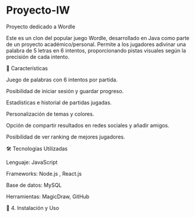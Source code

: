 # Proyecto-IW
Proyecto dedicado a Wordle

Este es un clon del popular juego Wordle, desarrollado en Java como parte de un proyecto académico/personal. Permite a los jugadores adivinar una palabra de 5 letras en 6 intentos, proporcionando pistas visuales según la precisión de cada intento.


🚀 Características

Juego de palabras con 6 intentos por partida.

Posibilidad de iniciar sesión y guardar progreso.

Estadísticas e historial de partidas jugadas.

Personalización de temas y colores.

Opción de compartir resultados en redes sociales y añadir amigos.

Posibilidad de ver ranking de mejores jugadores.


🛠️ Tecnologías Utilizadas

Lenguaje: JavaScript

Frameworks: Node.js , React.js

Base de datos: MySQL

Herramientas: MagicDraw, GitHub 

🔧 4. Instalación y Uso

